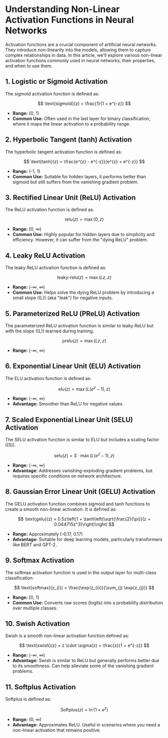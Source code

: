 # Understanding Non-Linear Activation Functions in Neural Networks 

Activation functions are a crucial component of artificial neural networks. They introduce non-linearity into the models, allowing them to capture complex relationships in data. In this article, we'll explore various non-linear activation functions commonly used in neural networks, their properties, and when to use them. 

## 1. Logistic or Sigmoid Activation 
The sigmoid activation function is defined as: 

$$ \text{sigmoid}(z) = \frac{1}{1 + e^{-z}} $$ 

- **Range:** (0, 1) 
- **Common Use:** Often used in the last layer for binary classification, where it maps the linear activation to a probability range.


## 2. Hyperbolic Tangent (tanh) Activation 
The hyperbolic tangent activation function is defined as: 

$$ \text{tanh}(z) = \frac{e^{z} - e^{-z}}{e^{z} + e^{-z}} $$ 

- **Range:** (-1, 1)
- **Common Use:** Suitable for hidden layers, it performs better than sigmoid but still suffers from the vanishing gradient problem.


## 3. Rectified Linear Unit (ReLU) Activation 
The ReLU activation function is defined as: 

$$ \text{relu}(z) = \max(0, z) $$ 
- **Range:** [0, ∞) 
- **Common Use:** Highly popular for hidden layers due to simplicity and efficiency. However, it can suffer from the "dying ReLU" problem.


## 4. Leaky ReLU Activation 
The leaky ReLU activation function is defined as: 

$$ \text{leaky-relu}(z) = \max(Lz, z) $$ 

- **Range:** (-∞, ∞)
- **Common Use:** Helps solve the dying ReLU problem by introducing a small slope (\(L\)) (aka "leak") for negative inputs.


## 5. Parameterized ReLU (PReLU) Activation 
The parameterized ReLU activation function is similar to leaky ReLU but with the slope (\(L\)) learned during training. 

$$ \text{prelu}(z) = \max(Lz, z) $$ 

- **Range:** (-∞, ∞)


## 6. Exponential Linear Unit (ELU) Activation 
The ELU activation function is defined as: 

$$ \text{elu}(z) = \max(L(e^z - 1), z) $$ 

- **Range:** (-∞, ∞)
- **Advantage:** Smoother than ReLU for negative values.


## 7. Scaled Exponential Linear Unit (SELU) Activation 
The SELU activation function is similar to ELU but includes a scaling factor (\(S\)). 

$$ \text{selu}(z) = S \cdot \max(L(e^z - 1), z) $$ 

- **Range:** (-∞, ∞)
- **Advantage:** Addresses vanishing-exploding gradient problems, but requires specific conditions on network architecture.


## 8. Gaussian Error Linear Unit (GELU) Activation
The GELU activation function combines sigmoid and tanh functions to create a smooth non-linear activation. It is defined as:

$$ \text{gelu}(z) = 0.5z\left(1 + \tanh\left(\sqrt{\frac{2}{\pi}}(z + 0.044715z^3)\right)\right) $$

- **Range:** Approximately (-0.17, 0.17)
- **Advantage:** Suitable for deep learning models, particularly transformers like BERT and GPT-2.
  

## 9. Softmax Activation 
The softmax activation function is used in the output layer for multi-class classification: 

$$ \text{softmax}(z_{i}) = \frac{\exp(z_{i})}{\sum_{j} \exp(z_{j})} $$

- **Range:** [0, 1]
- **Common Use:** Converts raw scores (logits) into a probability distribution over multiple classes.


## 10. Swish Activation
Swish is a smooth non-linear activation function defined as: 

$$ \text{swish}(z) = z \cdot \sigma(z) = \frac{z}{1 + e^{-z}} $$

- **Range:** (-∞, ∞)
- **Advantage:** Swish is similar to ReLU but generally performs better due to its smoothness. Can help alleviate some of the vanishing gradient problems.


## 11. Softplus Activation
Softplus is defined as: 

$$ \text{Softplus}(z) = \ln(1 + e^z) $$

- **Range:** (0, ∞)
- **Advantage:** Approximates ReLU. Useful in scenarios where you need a non-linear activation that remains positive.
